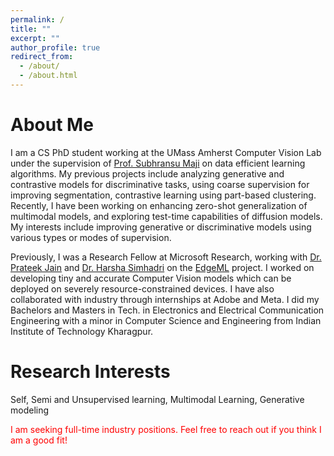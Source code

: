 ```yaml
---
permalink: /
title: ""
excerpt: ""
author_profile: true
redirect_from: 
  - /about/
  - /about.html
---
```


About Me
==================
I am a CS PhD student working at the UMass Amherst Computer Vision Lab under the supervision of [Prof. Subhransu Maji](https://people.cs.umass.edu/~smaji/) on data efficient learning algorithms. My previous projects include analyzing generative and contrastive models for discriminative tasks, using coarse supervision for improving segmentation, contrastive learning using part-based clustering. Recently, I have been working on enhancing zero-shot generalization of multimodal models, and exploring test-time capabilities of diffusion models. My interests include improving generative or discriminative models using various types or modes of supervision.  

Previously, I was a Research Fellow at Microsoft Research, working with [Dr. Prateek Jain](https://www.prateekjain.org/) and [Dr. Harsha Simhadri](http://harsha-simhadri.org/) on the [EdgeML](https://github.com/microsoft/EdgeML/) project. I worked on developing tiny and accurate Computer Vision models which can be deployed on severely resource-constrained devices. I have also collaborated with industry through internships at Adobe and Meta. I did my Bachelors and Masters in Tech. in Electronics and Electrical Communication Engineering with a minor in Computer Science and Engineering from Indian Institute of Technology Kharagpur.

Research Interests
==================
Self, Semi and Unsupervised learning, Multimodal Learning, Generative modeling


<span style="color: red;">I am seeking full-time industry positions. Feel free to reach out if you think I am a good fit!</span>
